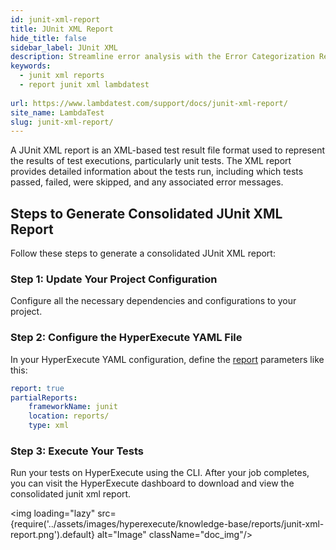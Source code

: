 ```yaml
---
id: junit-xml-report
title: JUnit XML Report
hide_title: false
sidebar_label: JUnit XML
description: Streamline error analysis with the Error Categorization Report. Identify patterns in test failures to enhance quality and efficiency in your testing process.
keywords:
  - junit xml reports
  - report junit xml lambdatest 
  
url: https://www.lambdatest.com/support/docs/junit-xml-report/
site_name: LambdaTest
slug: junit-xml-report/
---
```

<script type="application/ld+json"
      dangerouslySetInnerHTML={{ __html: JSON.stringify({
       "@context": "https://schema.org",
        "@type": "BreadcrumbList",
        "itemListElement": [{
          "@type": "ListItem",
          "position": 1,
          "name": "LambdaTest",
          "item": "https://www.lambdatest.com"
        },{
          "@type": "ListItem",
          "position": 2,
          "name": "Support",
          "item": "https://www.lambdatest.com/support/docs/"
        },{
          "@type": "ListItem",
          "position": 3,
          "name": "JUnit XML Report",
          "item": "https://www.lambdatest.com/support/docs/junit-xml-report/"
        }]
      })
    }}
></script>
A JUnit XML report is an XML-based test result file format used to represent the results of test executions, particularly unit tests. The XML report provides detailed information about the tests run, including which tests passed, failed, were skipped, and any associated error messages.

## Steps to Generate Consolidated JUnit XML Report
Follow these steps to generate a consolidated JUnit XML report:

### Step 1: Update Your Project Configuration
Configure all the necessary dependencies and configurations to your project.

### Step 2: Configure the HyperExecute YAML File
In your HyperExecute YAML configuration, define the [report](/support/docs/deep-dive-into-hyperexecute-yaml/#report) parameters like this:

```yaml
report: true
partialReports:
    frameworkName: junit
    location: reports/
    type: xml
```

### Step 3: Execute Your Tests
Run your tests on HyperExecute using the CLI. After your job completes, you can visit the HyperExecute dashboard to download and view the consolidated junit xml report.

<img loading="lazy" src={require('../assets/images/hyperexecute/knowledge-base/reports/junit-xml-report.png').default} alt="Image" className="doc_img"/> 